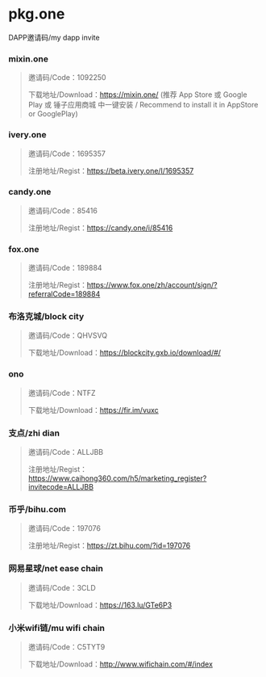 # pkg.one

DAPP邀请码/my dapp invite

### mixin.one

> 邀请码/Code：1092250
> 
> 下载地址/Download：https://mixin.one/  (推荐 App Store 或 Google Play 或 锤子应用商城 中一键安装 / Recommend to install it in AppStore or GooglePlay)

### ivery.one

> 邀请码/Code：1695357
> 
> 注册地址/Regist：https://beta.ivery.one/I/1695357

### candy.one

> 邀请码/Code：85416
>
> 注册地址/Regist：https://candy.one/i/85416

### fox.one

> 邀请码/Code：189884
>
> 注册地址/Regist：https://www.fox.one/zh/account/sign/?referralCode=189884

### 布洛克城/block city

> 邀请码/Code：QHVSVQ
>
> 下载地址/Download：https://blockcity.gxb.io/download/#/

### ono

> 邀请码/Code：NTFZ
>
> 下载地址/Download：https://fir.im/vuxc

### 支点/zhi dian

> 邀请码/Code：ALLJBB
>
> 注册地址/Regist：https://www.caihong360.com/h5/marketing_register?invitecode=ALLJBB

### 币乎/bihu.com

> 邀请码/Code：197076
>
> 注册地址/Regist：https://zt.bihu.com/?id=197076

### 网易星球/net ease chain

>  邀请码/Code：3CLD
>
> 下载地址/Download：https://163.lu/GTe6P3

### 小米wifi链/mu wifi chain

> 邀请码/Code：C5TYT9
>
> 下载地址/Download：http://www.wifichain.com/#/index
